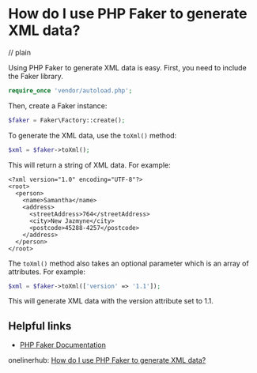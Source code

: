 # How do I use PHP Faker to generate XML data?
// plain

Using PHP Faker to generate XML data is easy. First, you need to include the Faker library.

```php
require_once 'vendor/autoload.php';
```

Then, create a Faker instance:

```php
$faker = Faker\Factory::create();
```

To generate the XML data, use the `toXml()` method:

```php
$xml = $faker->toXml();
```

This will return a string of XML data. For example:

```
<?xml version="1.0" encoding="UTF-8"?>
<root>
  <person>
    <name>Samantha</name>
    <address>
      <streetAddress>764</streetAddress>
      <city>New Jazmyne</city>
      <postcode>45288-4257</postcode>
    </address>
  </person>
</root>
```

The `toXml()` method also takes an optional parameter which is an array of attributes. For example:

```php
$xml = $faker->toXml(['version' => '1.1']);
```

This will generate XML data with the version attribute set to 1.1.

## Helpful links

- [PHP Faker Documentation](https://github.com/fzaninotto/Faker#fakerprovidertoxml)

onelinerhub: [How do I use PHP Faker to generate XML data?](https://onelinerhub.com/php-faker/how-do-i-use-php-faker-to-generate-xml-data)